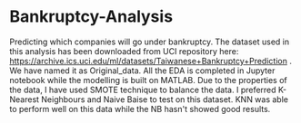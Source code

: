 # Bankruptcy-Analysis
Predicting which companies will go under bankruptcy.
The dataset used in this analysis has been downloaded from UCI repository here: https://archive.ics.uci.edu/ml/datasets/Taiwanese+Bankruptcy+Prediction .
We have named it as Original_data. 
All the EDA is completed in Jupyter notebook while the modelling is built on MATLAB. Due to the properties of the data, I have used SMOTE technique to balance the data.
I preferred K-Nearest Neighbours and Naive Baise to test on this dataset. KNN was able to perform well on this data while the NB hasn't showed good results.
